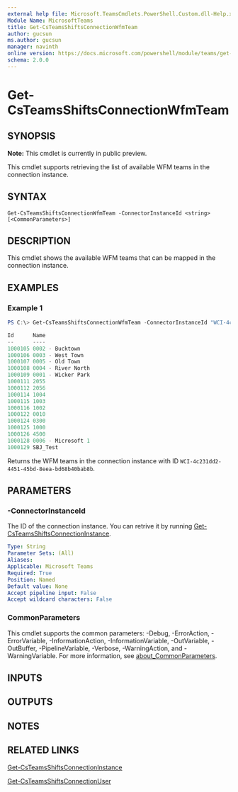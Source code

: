 ```yaml
---
external help file: Microsoft.TeamsCmdlets.PowerShell.Custom.dll-Help.xml
Module Name: MicrosoftTeams
title: Get-CsTeamsShiftsConnectionWfmTeam
author: gucsun
ms.author: gucsun
manager: navinth
online version: https://docs.microsoft.com/powershell/module/teams/get-csteamsshiftsconnectionwfmteam
schema: 2.0.0
---
```


# Get-CsTeamsShiftsConnectionWfmTeam

## SYNOPSIS

**Note:** This cmdlet is currently in public preview.

This cmdlet supports retrieving the list of available WFM teams in the connection instance.

## SYNTAX

```
Get-CsTeamsShiftsConnectionWfmTeam -ConnectorInstanceId <string> [<CommonParameters>]
```

## DESCRIPTION

This cmdlet shows the available WFM teams that can be mapped in the connection instance.

## EXAMPLES

### Example 1
```powershell
PS C:\> Get-CsTeamsShiftsConnectionWfmTeam -ConnectorInstanceId "WCI-4c231dd2-4451-45bd-8eea-bd68b40bab8b"

Id      Name
--      ----
1000105 0002 - Bucktown
1000106 0003 - West Town
1000107 0005 - Old Town
1000108 0004 - River North
1000109 0001 - Wicker Park
1000111 2055
1000112 2056
1000114 1004
1000115 1003
1000116 1002
1000122 0010
1000124 0300
1000125 1000
1000126 4500
1000128 0006 - Microsoft 1
1000129 SBJ_Test
```

Returns the WFM teams in the connection instance with ID `WCI-4c231dd2-4451-45bd-8eea-bd68b40bab8b`.

## PARAMETERS

### -ConnectorInstanceId

The ID of the connection instance. You can retrive it by running [Get-CsTeamsShiftsConnectionInstance](Get-CsTeamsShiftsConnectionInstance.md).

```yaml
Type: String
Parameter Sets: (All)
Aliases:
Applicable: Microsoft Teams
Required: True
Position: Named
Default value: None
Accept pipeline input: False
Accept wildcard characters: False
```

### CommonParameters
This cmdlet supports the common parameters: -Debug, -ErrorAction, -ErrorVariable, -InformationAction, -InformationVariable, -OutVariable, -OutBuffer, -PipelineVariable, -Verbose, -WarningAction, and -WarningVariable. For more information, see [about_CommonParameters](https://go.microsoft.com/fwlink/?LinkID=113216).

## INPUTS

## OUTPUTS

## NOTES

## RELATED LINKS

[Get-CsTeamsShiftsConnectionInstance](Get-CsTeamsShiftsConnectionInstance.md)

[Get-CsTeamsShiftsConnectionUser](Get-CsTeamsShiftsConnectionUser.md)
